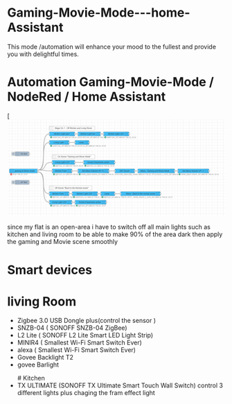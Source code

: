 # Gaming-Movie-Mode---home-Assistant
This mode /automation will enhance your mood to the fullest and provide you with delightful times.
 
# Automation Gaming-Movie-Mode / NodeRed / Home Assistant  
[![Screenshot of the frontend](https://raw.githubusercontent.com/hatemsms/Gaming-Movie-Mode---home-Assistant/refs/heads/main/G%26M.png)

since my flat is an open-area i have to switch off all main lights such as kitchen and living room to be able to make 90% of the area dark then apply the gaming and Movie scene smoothly 

# Smart devices
# living Room
<ul>

  <li>Zigbee 3.0 USB Dongle plus(control the sensor )</li>
  <li>SNZB-04 ( SONOFF SNZB-04 ZigBee)</li>
  <li>L2 Lite ( SONOFF L2 Lite Smart LED Light Strip)</li>
  <li>MINIR4 ( Smallest Wi-Fi Smart Switch Ever)</li>
  <li>alexa ( Smallest Wi-Fi Smart Switch Ever)</li>
  <li>Govee Backlight T2 </li>
  <li>govee Barlight </li>
  </ul>
  <ul>
 # Kitchen
  <li>TX ULTIMATE (SONOFF TX Ultimate Smart Touch Wall Switch) control 3 different lights plus chaging the fram effect light </li>
  </ul>




